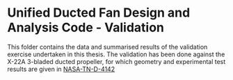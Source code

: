 # Unified Ducted Fan Design and Analysis Code - Validation

This folder contains the data and summarised results of the validation exercise undertaken in this thesis.
The validation has been done against the X-22A 3-bladed ducted propeller, for which geometry and experimental test results are given in [NASA-TN-D-4142](https://ntrs.nasa.gov/citations/19670025554) 
